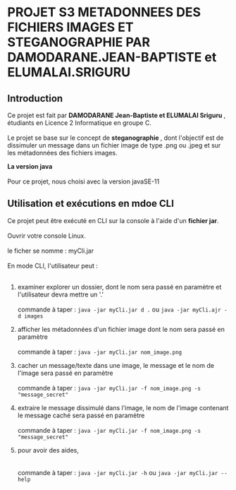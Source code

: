 # PROJET S3 METADONNEES DES FICHIERS IMAGES ET STEGANOGRAPHIE PAR DAMODARANE.JEAN-BAPTISTE et ELUMALAI.SRIGURU

## Introduction
Ce projet est fait par <b> DAMODARANE Jean-Baptiste et ELUMALAI Sriguru </b>, étudiants en Licence 2 Informatique en groupe C.
<br></br>
Le projet se base sur le concept de <b>  steganographie </b>, dont l'objectif est de dissimuler un message dans un fichier image de type .png ou .jpeg et sur les métadonnées des fichiers images.

**La version java**
<br></br>
Pour ce projet, nous choisi avec la version javaSE-11

## Utilisation et exécutions en mdoe CLI
Ce projet peut être exécuté en CLI sur la console à l'aide d'un <b>fichier jar</b>.
<br></br>
Ouvrir votre console Linux.
<br></br>
le ficher se nomme : myCli.jar
<br></br>
En mode CLI, l'utilisateur peut :
<br></br>

1. examiner explorer un dossier, dont le nom sera passé en paramètre et l'utilisateur devra mettre un '.'
<br></br>
        commande à taper : `java -jar myCli.jar d .`  ou `java -jar myCli.ajr -d images`

2. afficher les métadonnées d'un fichier image dont le nom sera passé en paramètre
<br></br>
        commande à taper : `java -jar myCli.jar nom_image.png`

3. cacher un message/texte dans une image, le message et le nom de l'image sera passé en paramètre
<br></br>
        commande à taper : `java -jar myCli.jar -f nom_image.png -s "message_secret"`

4. extraire le message dissimulé dans l'image, le nom de l'image contenant le message caché sera passé en paramètre
<br></br>
        commande à taper : `java -jar myCli.jar -f nom_image.png -s "message_secret"`

5. pour avoir des aides,
<br></br>   
        commande à taper : `java -jar myCli.jar -h` ou `java -jar myCli.jar --help`